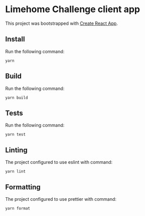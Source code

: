 # Limehome Challenge client app

This project was bootstrapped with [Create React App](https://github.com/facebook/create-react-app).

## Install

Run the following command:

`yarn`

## Build

Run the following command:

`yarn build`

## Tests

Run the following command:

`yarn test`

## Linting

The project configured to use eslint with command:

`yarn lint`

## Formatting

The project configured to use prettier with command:

`yarn format`
